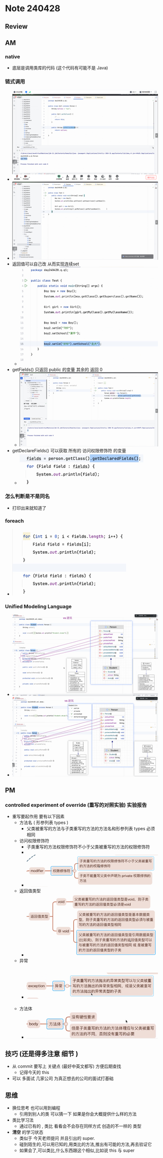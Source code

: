 # Note 240428

## Review


## AM

### native 
- 底层是调用类库的代码 (这个代码有可能不是 Java)

### 链式调用
- ![img.png](img.png)
- ![img_1.png](img_1.png)
- 返回值可以自己改 从而实现连续set
  - ![img_2.png](img_2.png)
- getFields() 只返回 public 的变量 其余的 返回 0
  - ![img_3.png](img_3.png)
- getDeclareFields() 可以获取 所有的 访问权限修饰符 的变量
  - ![img_5.png](img_5.png)

### 怎么判断是不是同名
- 打印出来就知道了

### foreach
- ![img_4.png](img_4.png)

### Unified Modeling Language
- ![img_7.png](img_7.png)
- ![img_8.png](img_8.png)

## PM
### controlled experiment of override (重写的对照实验) 实验报告
- 重写要起作用 要有以下因素
  - 方法名 ( 形参列表 types )
    - 父类被重写的方法与子类重写的方法的方法名和形参列表 types 必须相同
  - 访问权限修饰符
    - 子类重写的方法权限修饰符不小于父类被重写的方法的权限修饰符
    - 
    - ![img_9.png](img_9.png)
  - 返回值类型
    - ![img_10.png](img_10.png)
  - 异常
    - ![img_11.png](img_11.png)
      - 
  - 方法体
    - ![img_12.png](img_12.png)

## 技巧 (还是得多注意 细节 ) 
- 从 commit 要写上 关键点 (最好中英文都写) 方便后期查找 
  - 记得今天的 this 
- 可以 多面试 几家公司 为真正想去的公司的面试打基础 
  

## 思维
- 换位思考 也可以用到编程 
  - 引用到别人的类 可以猜一下 如果是你会大概提供什么样的方法
- 类比学习法
  - 通过已有的 , 类比 看看会不会存在同样方式 创造的不一样的 类型
- **清空** 的学习状态
  - 类似于 今天老师提问 并且引出的 super.
  - 碰到陌生的,可以用已知的,用类比的方法,推出有可能的方法,再去验证它
  - 如果会了,可以类比,什么东西跟这个相似,比如说 this 与 super